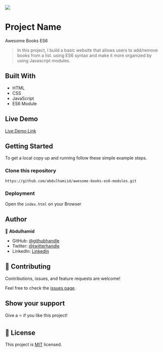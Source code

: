 ![](https://img.shields.io/badge/Microverse-blueviolet)

# Project Name
Awesome Books ES6

> In this project, I build a basic website that allows users to add/remove books from a list. using ES6 syntax and make it more organized by using Javascript modules.


## Built With

- HTML
- CSS 
- JavaScript
- ES6 Module

## Live Demo

[Live Demo Link](https://abdulhamiid.github.io/awesome-books-es6-modules/)


## Getting Started

To get a local copy up and running follow these simple example steps.

### Clone this repository

```
https://github.com/abdulhamiid/awesome-books-es6-modules.git
```

### Deployment

Open the ```index.html``` on your Browser

## Author

👤 **Abdulhamid**

- GitHub: [@githubhandle](https://github.com/abdulhamiid)
- Twitter: [@twitterhandle](https://twitter.com/abdulhamid_adio)
- LinkedIn: [LinkedIn](https://linkedin.com/)

## 🤝 Contributing

Contributions, issues, and feature requests are welcome!

Feel free to check the [issues page](https://github.com/abdulhamiid/awesome-books-es6-modules/issues).

## Show your support

Give a ⭐️ if you like this project!

## 📝 License

This project is [MIT](./MIT.md) licensed.